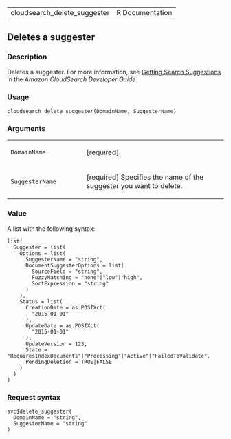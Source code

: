 <table style="width: 100%;">
<tbody>
<tr class="odd">
<td>cloudsearch_delete_suggester</td>
<td style="text-align: right;">R Documentation</td>
</tr>
</tbody>
</table>

## Deletes a suggester

### Description

Deletes a suggester. For more information, see <a
href="https://docs.aws.amazon.com/cloudsearch/latest/developerguide/getting-suggestions.html"
target="_blank">Getting Search Suggestions</a> in the *Amazon
CloudSearch Developer Guide*.

### Usage

    cloudsearch_delete_suggester(DomainName, SuggesterName)

### Arguments

<table>
<colgroup>
<col style="width: 35%" />
<col style="width: 65%" />
</colgroup>
<tbody>
<tr class="odd">
<td><code
id="cloudsearch_delete_suggester_:_DomainName">DomainName</code></td>
<td><p>[required]</p></td>
</tr>
<tr class="even">
<td><code
id="cloudsearch_delete_suggester_:_SuggesterName">SuggesterName</code></td>
<td><p>[required] Specifies the name of the suggester you want to
delete.</p></td>
</tr>
</tbody>
</table>

### Value

A list with the following syntax:

    list(
      Suggester = list(
        Options = list(
          SuggesterName = "string",
          DocumentSuggesterOptions = list(
            SourceField = "string",
            FuzzyMatching = "none"|"low"|"high",
            SortExpression = "string"
          )
        ),
        Status = list(
          CreationDate = as.POSIXct(
            "2015-01-01"
          ),
          UpdateDate = as.POSIXct(
            "2015-01-01"
          ),
          UpdateVersion = 123,
          State = "RequiresIndexDocuments"|"Processing"|"Active"|"FailedToValidate",
          PendingDeletion = TRUE|FALSE
        )
      )
    )

### Request syntax

    svc$delete_suggester(
      DomainName = "string",
      SuggesterName = "string"
    )

